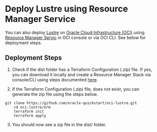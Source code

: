 # Deploy Lustre using Resource Manager Service
You can also deploy [Lustre](http://lustre.org/) on [Oracle Cloud Infrastructure (OCI)](https://cloud.oracle.com/en_US/cloud-infrastructure) using [Resource Manager Servic](https://docs.cloud.oracle.com/en-us/iaas/Content/ResourceManager/Concepts/resourcemanager.htm) in OCI console or via OCI CLI.  See below for deployment steps.  


## Deployment Steps


  1. Check if the dist folder has a Terraform Configuration (.zip) file. If yes, you can download it locally and create a Resource Manager Stack via console/CLI using steps documented [here](https://docs.cloud.oracle.com/en-us/iaas/Content/ResourceManager/Concepts/samplecomputeinstance.htm#build).
 
  2. If the Terraform Configuration (.zip) file, does not exist,  you can generate the zip file using the steps below. 


	git clone https://github.com/oracle-quickstart/oci-lustre.git
        cd oci-lustre/orm 
        terraform init     
        terraform apply

  3. You should now see a zip file in the dist/ folder. 


